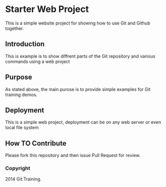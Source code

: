 # Starter Web Project

This is a simple website project for showing how to use Git and Github together.

## Introduction

This is example is to show diffrent parts of the Git repository and various commands using a web project

## Purpose

As stated above, the main purose is to provide simple examples for Git training demos.

## Deployment

This is a simple web project, deployment can be on any web server or even local file system

## How TO Contribute

Please fork this repository and then issue Pull Request for review.

### Copyright

2014 Git.Training.